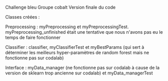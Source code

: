 Challenge bleu
Groupe cobalt
Version finale du code


Classes créées :


Preprocessing : myPreprocessing et myPreprocessingTest. myPreprocessing_unfinished était une tentative que nous n'avons pas eu le temps de faire fonctionner

Classifier : classifier, myClassifierTest et myBestParams (qui sert à déterminer les meilleurs hyper-paramètres de random forest mais ne fonctionne pas sur codalab)

Interface : myData_manager (ne fonctionne pas sur codalab à cause de la version de sklearn trop ancienne sur codalab) et myData_managerTest
